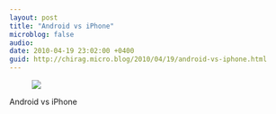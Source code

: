 ```yaml
---
layout: post
title: "Android vs iPhone"
microblog: false
audio: 
date: 2010-04-19 23:02:00 +0400
guid: http://chirag.micro.blog/2010/04/19/android-vs-iphone.html
---
```

<figure><img src="https://cdtestweb.files.wordpress.com/2010/04/e90cf-0mtyunhpargzl-rtb.jpg"></figure><p>Android vs iPhone</p>
